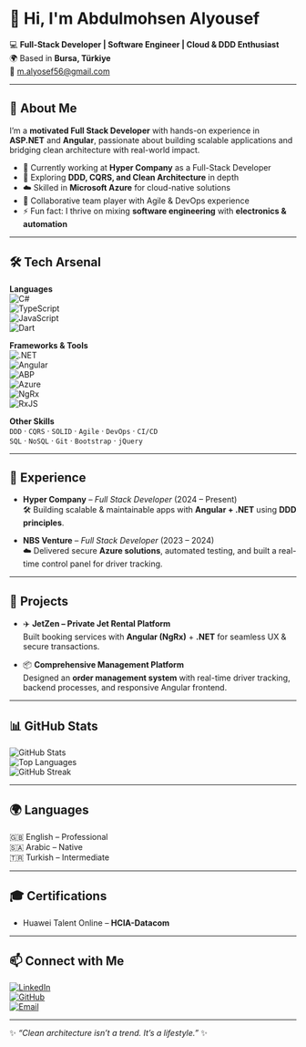 <!-- Profile README for Abdulmohsen Alyousef -->

# 👋 Hi, I'm **Abdulmohsen Alyousef**  

💻 **Full-Stack Developer | Software Engineer | Cloud & DDD Enthusiast**  
🌍 Based in **Bursa, Türkiye**  
📧 [m.alyosef56@gmail.com](mailto:m.alyosef56@gmail.com)  

---

## 🚀 About Me  
I’m a **motivated Full Stack Developer** with hands-on experience in **ASP.NET** and **Angular**, passionate about building scalable applications and bridging clean architecture with real-world impact.  

- 🔭 Currently working at **Hyper Company** as a Full-Stack Developer  
- 🌱 Exploring **DDD, CQRS, and Clean Architecture** in depth  
- ☁️ Skilled in **Microsoft Azure** for cloud-native solutions  
- 🤝 Collaborative team player with Agile & DevOps experience  
- ⚡ Fun fact: I thrive on mixing **software engineering** with **electronics & automation**  

---

## 🛠️ Tech Arsenal  

**Languages**  
![C#](https://img.shields.io/badge/C%23-239120?style=for-the-badge&logo=c-sharp&logoColor=white)  
![TypeScript](https://img.shields.io/badge/TypeScript-007ACC?style=for-the-badge&logo=typescript&logoColor=white)  
![JavaScript](https://img.shields.io/badge/JavaScript-F7E017?style=for-the-badge&logo=javascript&logoColor=black)  
![Dart](https://img.shields.io/badge/Dart-0175C2?style=for-the-badge&logo=dart&logoColor=white)  

**Frameworks & Tools**  
![.NET](https://img.shields.io/badge/.NET-512BD4?style=for-the-badge&logo=dotnet&logoColor=white)  
![Angular](https://img.shields.io/badge/Angular-DD0031?style=for-the-badge&logo=angular&logoColor=white)  
![ABP](https://img.shields.io/badge/ABP_Framework-1C3D5A?style=for-the-badge&logo=dotnet&logoColor=white)  
![Azure](https://img.shields.io/badge/Azure-0089D6?style=for-the-badge&logo=microsoftazure&logoColor=white)  
![NgRx](https://img.shields.io/badge/NgRx-B7178C?style=for-the-badge&logo=ngrx&logoColor=white)  
![RxJS](https://img.shields.io/badge/RxJS-B7178C?style=for-the-badge&logo=reactivex&logoColor=white)  

**Other Skills**  
`DDD` · `CQRS` · `SOLID` · `Agile` · `DevOps` · `CI/CD`  
`SQL` · `NoSQL` · `Git` · `Bootstrap` · `jQuery`  

---

## 💼 Experience  

- **Hyper Company** – *Full Stack Developer* (2024 – Present)  
  🛠 Building scalable & maintainable apps with **Angular + .NET** using **DDD principles**.  

- **NBS Venture** – *Full Stack Developer* (2023 – 2024)  
  ☁️ Delivered secure **Azure solutions**, automated testing, and built a real-time control panel for driver tracking.  

---

## 🌟 Projects  

- ✈️ **JetZen – Private Jet Rental Platform**  
  Built booking services with **Angular (NgRx)** + **.NET** for seamless UX & secure transactions.  

- 📦 **Comprehensive Management Platform**  
  Designed an **order management system** with real-time driver tracking, backend processes, and responsive Angular frontend.  

---

## 📊 GitHub Stats  

![GitHub Stats](https://github-readme-stats.vercel.app/api?username=Mohsen3-5&show_icons=true&theme=tokyonight)  
![Top Languages](https://github-readme-stats.vercel.app/api/top-langs/?username=Mohsen3-5&layout=compact&theme=tokyonight)  
![GitHub Streak](https://github-readme-streak-stats.herokuapp.com/?user=Mohsen3-5&theme=tokyonight)  

---

## 🌍 Languages  
🇬🇧 English – Professional  
🇸🇦 Arabic – Native  
🇹🇷 Turkish – Intermediate  

---

## 🎓 Certifications  
- Huawei Talent Online – **HCIA-Datacom**  

---

## 📫 Connect with Me  

[![LinkedIn](https://img.shields.io/badge/LinkedIn-0A66C2?style=for-the-badge&logo=linkedin&logoColor=white)](https://www.linkedin.com/in/m-alyosef/)  
[![GitHub](https://img.shields.io/badge/GitHub-181717?style=for-the-badge&logo=github&logoColor=white)](https://github.com/Mohsen3-5)  
[![Email](https://img.shields.io/badge/Email-D14836?style=for-the-badge&logo=gmail&logoColor=white)](mailto:m.alyosef56@gmail.com)  

---

✨ _“Clean architecture isn’t a trend. It’s a lifestyle.”_ ✨
